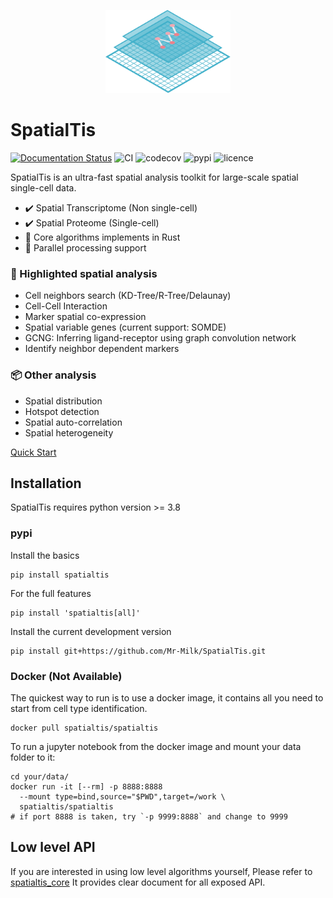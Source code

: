 <p align="center">
<img src="https://raw.githubusercontent.com/Mr-Milk/SpatialTis/master/img/Logo.svg" width="200"/>
<p/>


# SpatialTis
[![Documentation Status](https://readthedocs.org/projects/spatialtis/badge/?version=latest&style=flat-square)](https://spatialtis.readthedocs.io/en/latest/?badge=latest)
![CI](https://flat.badgen.net/github/status/Mr-Milk/SpatialTis?icon=github&label=CI)
![codecov](https://flat.badgen.net/codecov/c/github/Mr-Milk/SpatialTis)
![pypi](https://flat.badgen.net/pypi/v/spatialtis?color=blue)
![licence](https://flat.badgen.net/github/license/Mr-Milk/SpatialTis)

SpatialTis is an ultra-fast spatial analysis toolkit for large-scale spatial single-cell data.

- ✔️ Spatial Transcriptome (Non single-cell)
- ✔️ Spatial Proteome (Single-cell)
- 🦀 Core algorithms implements in Rust
- 🚀 Parallel processing support

### 🔋 Highlighted spatial analysis

- Cell neighbors search (KD-Tree/R-Tree/Delaunay)
- Cell-Cell Interaction
- Marker spatial co-expression
- Spatial variable genes (current support: SOMDE)
- GCNG: Inferring ligand-receptor using graph convolution network
- Identify neighbor dependent markers

### 📦 Other analysis

  - Spatial distribution
  - Hotspot detection
  - Spatial auto-correlation
  - Spatial heterogeneity

[Quick Start](https://spatialtis.readthedocs.io/en/latest/usage/get_started.html)


## Installation

SpatialTis requires python version >= 3.8

### pypi

Install the basics

```shell
pip install spatialtis
```

For the full features

```shell
pip install 'spatialtis[all]'
```

Install the current development version

```shell
pip install git+https://github.com/Mr-Milk/SpatialTis.git
```

### Docker (Not Available)

The quickest way to run is to use a docker image, it contains all you need to start from cell type identification.

```shell
docker pull spatialtis/spatialtis
```
To run a jupyter notebook from the docker image and mount your data folder to it:
```shell
cd your/data/
docker run -it [--rm] -p 8888:8888
  --mount type=bind,source="$PWD",target=/work \
  spatialtis/spatialtis
# if port 8888 is taken, try `-p 9999:8888` and change to 9999
```


## Low level API

If you are interested in using low level algorithms yourself,
Please refer to [spatialtis_core](https://github.com/Mr-Milk/SpatialTis-core)
It provides clear document for all exposed API.
